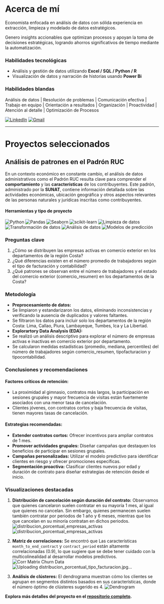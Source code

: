 # Acerca de mí

Economista enfocada en análisis de datos con sólida experiencia en extracción, limpieza y modelado de datos estratégicos. 

Genero insights accionables que optimizan procesos y apoyan la toma de decisiones estratégicas, logrando ahorros significativos de tiempo mediante la automatización.

### Habilidades tecnológicas
- Análisis y gestión de datos utilizando **Excel / SQL / Python / R**
- Visualización de datos y narración de historias usando **Power Bi**

### Habilidades blandas
Análisis de datos | Resolución de problemas | Comunicación efectiva | Trabajo en equipo | Orientación a resultados | Organización | Proactividad | Atención al detalle | Optimización de Procesos

<!-- PARA HACER QUE EL LINK ABRA EN OTRA PESTAÑA
<a href="https://www.linkedin.com/in/marielalegoma/" target="_blank">
  <img src="https://img.shields.io/badge/linkedin-%230077B5.svg?style=for-the-badge&logo=linkedin&logoColor=white" alt="LinkedIn">
</a>-->
[![LinkedIn](https://img.shields.io/badge/linkedin-%23295F98.svg?style=for-the-badge&logo=linkedin&logoColor=white)](https://www.linkedin.com/in/leydi-conzuelo-chipana-cangana)
[![Gmail](https://img.shields.io/badge/Gmail-D14836?style=for-the-badge&logo=gmail&logoColor=white)](mailto:chipana.l@pucp.edu.pe)


* * *

# Proyectos seleccionados

## Análisis de patrones en el Padrón RUC
En un contexto económico en constante cambio, el análisis de datos administrativos como el Padrón RUC resulta clave para comprender el **comportamiento** y las **características** de los contribuyentes. Este padrón, administrado por la **SUNAT**, contiene información detallada sobre las actividades económicas, ubicación geográfica y otros aspectos relevantes de las personas naturales y jurídicas inscritas como contribuyentes. 

#### Herramientas y tipo de proyecto
![Python](https://img.shields.io/badge/python-357ebd?style=for-the-badge&logo=python&logoColor=white)
![Pandas](https://img.shields.io/badge/pandas-%23357ebd.svg?style=for-the-badge&logo=pandas&logoColor=white)
![Seaborn](https://img.shields.io/badge/Seaborn-357ebd?style=for-the-badge)
![scikit-learn](https://img.shields.io/badge/scikit--learn-%23357ebd.svg?style=for-the-badge&logo=scikit-learn&logoColor=white)
![Limpieza de datos](https://img.shields.io/badge/Limpieza_de_datos-295F98?style=for-the-badge)
![Transformación de datos](https://img.shields.io/badge/Transformación_de_datos-295F98?style=for-the-badge)
![Análisis de datos](https://img.shields.io/badge/Análisis_de_datos-295F98?style=for-the-badge)
![Modelos de predicción](https://img.shields.io/badge/Modelos_de_predicción-295F98?style=for-the-badge)

### Preguntas clave
1. ¿Cómo se distribuyen las empresas activas en comercio exterior en los departamentos de la región Costa?
2. ¿Qué diferencias existen en el número promedio de trabajadores según el tipo de facturación y contabilidad?
3. ¿Qué patrones se observan entre el número de trabajadores y el estado del comercio exterior (comercio_resumen) en los departamentos de la Costa?

### Metodología
- **Preprocesamiento de datos:**
- Se limpiaron y estandarizaron los datos, eliminando inconsistencias y verificando la ausencia de duplicados y valores faltantes.
- Se filtraron los datos para incluir solo los departamentos de la región Costa: Lima, Callao, Piura, Lambayeque, Tumbes, Ica y La Libertad.
- **Explorartory Data Analysis (EDA):**
- Se realizó un análisis descriptivo para explorar el número de empresas activas e inactivas en comercio exterior por departamento.
- Se calcularon medidas estadísticas (promedio, mediana, percentiles) del número de trabajadores según comercio_resumen, tipofacturacion y tipocontabilidad.

### Conclusiones y recomendaciones

#### Factores críticos de retención:
- La proximidad al gimnasio, contratos más largos, la participación en sesiones grupales y mayor frecuencia de visitas están fuertemente asociados con una menor tasa de cancelación.
- Clientes jóvenes, con contratos cortos y baja frecuencia de visitas, tienen mayores tasas de cancelación.

#### Estrategias recomendadas:
- **Extender contratos cortos:** Ofrecer incentivos para ampliar contratos de 1 mes.
- **Promover actividades grupales:** Diseñar campañas que destaquen los beneficios de participar en sesiones grupales.
- **Campañas personalizadas:** Utilizar el modelo predictivo para identificar clientes en riesgo y ofrecer promociones específicas.
- **Segmentación proactiva:** Clasificar clientes nuevos por edad y duración de contrato para diseñar estrategias de retención desde el inicio.

### Visualizaciones destacadas
1. **Distribución de cancelación según duración del contrato:** Observamos que quienes cancelaron suelen contratar en su mayoría 1 mes, al igual que quienes no cancelan. Sin embargo, quienes permanecen suelen también contratar por periodos de 1 año y 6 meses, mientras que los que cancelan en su minoría contratan en dichos periodos.
![distribucion_porcentual_empresas_activas](/assets/img/distribucion_porcentual_empresas_activas.png)
![distribucion_porcentual_empresas_activas](https://github.com/user-attachments/assets/12823e1c-696f-4bed-a8f5-a2f268c6ac4d)

3. **Matriz de correlaciones:** Se encontró que Las características `month_to_end_contract` y `contract_period` están altamente correlacionadas (0.9), lo que sugiere que se debe tener cuidado con la multicolinealidad al desarrollar modelos predictivos.
![Corr Matrix Churn Data](/assets/img/distribucion_porcentual_tipo_facturacion.png)![Uploading distribucion_porcentual_tipo_facturacion.jpg…]()

4. **Análisis de clústeres:** El dendrograma muestran cómo los clientes se agrupan en segmentos distintos basados en sus características, donde el número óptimo de clústeres sugerido es 4.
![Dendrogram](/assets/img/p01_dendrogram.png)

**Explora más detalles del proyecto en el [repositorio completo](https://github.com/MaleGoma/customer-retention-analysis).**
